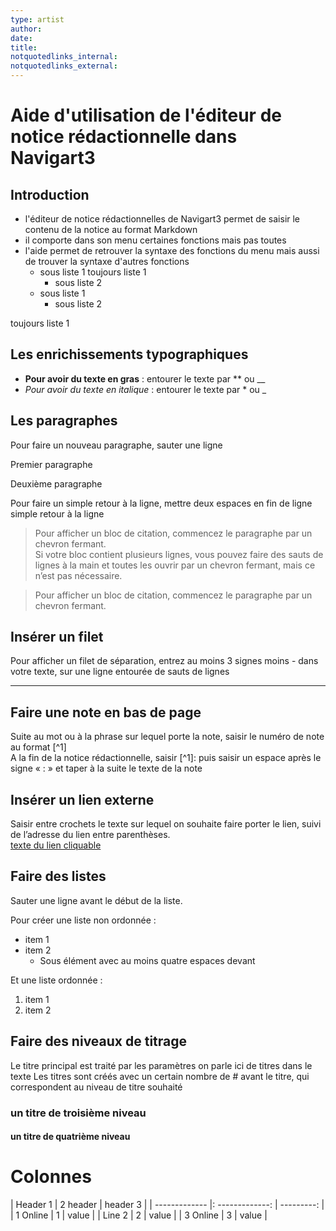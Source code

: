 ```yaml
---
type: artist
author: 
date: 
title: 
notquotedlinks_internal:
notquotedlinks_external:
---
```


# Aide d'utilisation de l'éditeur de notice rédactionnelle dans Navigart3


## Introduction

* l'éditeur de notice rédactionnelles de Navigart3 permet de saisir le contenu de la notice au format Markdown
* il comporte dans son menu certaines fonctions mais pas toutes
* l'aide permet de retrouver la syntaxe des fonctions du menu mais aussi de trouver la syntaxe d'autres fonctions
    * sous liste 1
    toujours liste 1
        * sous liste 2
    * sous liste 1
        * sous liste 2

toujours liste 1
        
## Les enrichissements typographiques
* **Pour avoir du texte en gras** : entourer le texte par ** ou __
* *Pour avoir du texte en italique* : entourer le texte par * ou _


## Les paragraphes

Pour faire un nouveau paragraphe, sauter une ligne

Premier paragraphe

Deuxième paragraphe   

Pour faire un simple retour à la ligne, mettre deux espaces en fin de ligne  
simple retour à la ligne

> Pour afficher un bloc de citation, commencez le paragraphe par un chevron fermant.   
> Si votre bloc contient plusieurs lignes, vous pouvez faire des sauts de lignes à la main et toutes les ouvrir par un chevron fermant, mais ce n’est pas nécessaire.
<!-- syntaxe pour séparer 2 blocs ; sans cela, ils fusionnent -->
> Pour afficher un bloc de citation, commencez le paragraphe par un chevron fermant.


## Insérer un filet
Pour afficher un filet de séparation, entrez au moins 3 signes moins - dans votre texte, sur une ligne entourée de sauts de lignes

---

## Faire une note en bas de page
Suite au mot ou à la phrase sur lequel porte la note, saisir le numéro de note au format [^1]  
A la fin de la notice rédactionnelle, saisir [^1]:
puis saisir un espace après le signe « : » et taper à la suite le texte de la note

## Insérer un lien externe
Saisir entre crochets le texte sur lequel on souhaite faire porter le lien, suivi de l’adresse du lien entre parenthèses.  
[texte du lien cliquable](http://adresse-du-lien-a-saisir-ou-coller)

## Faire des listes
Sauter une ligne avant le début de la liste.

Pour créer une liste non ordonnée :  

* item 1
* item 2
    * Sous élément avec au moins quatre espaces devant


Et une liste ordonnée :

1. item 1
2. item 2

## Faire des niveaux de titrage
Le titre principal est traité par les paramètres
on parle ici de titres dans le texte
Les titres sont créés avec un certain nombre de # avant le titre, qui correspondent au niveau de titre souhaité
### un titre de troisième niveau
#### un titre de quatrième niveau


# Colonnes


| Header 1      |     2 header    |   header 3 |
| ------------- |: -------------: | ---------: |
| 1 Online      |        1        |      value |
| Line 2        |        2        |      value |
| 3 Online      |        3        |      value |

